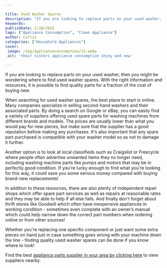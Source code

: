 ```yaml
---

title: Used Washer Spares
description: "If you are looking to replace parts on your used washer, then you might be wondering where to find used washer spares. With the ri...read now to learn more"
keywords: 
publishDate: 2/10/2022
tags: ["Appliance Consumption", "Clean Appliance"]
author: Curtis
categories: ["Household Appliances"]
cover: 
 image: /img/applianceconsumption/13.webp
 alt: 'their sisters appliance consumption shiny and new'

---
```


If you are looking to replace parts on your used washer, then you might be wondering where to find used washer spares. With the right information and resources, it is possible to find quality parts for a fraction of the cost of buying new.

When searching for used washer spares, the best place to start is online. Many companies specialize in selling second-hand washers and their associated parts. By doing a search on Google or eBay, you can easily find a variety of suppliers offering used spare parts for washing machines from different brands and models. The prices are usually lower than what you would pay for new pieces, but make sure that the supplier has a good reputation before making any purchases. It's also important that any spare part purchased is compatible with your washer model so as not to damage it further.

Another option is to look at local classifieds such as Craigslist or Freecycle where people often advertise unwanted items they no longer need, including washing machine parts like pumps and motors that may be in perfectly good condition. If you're lucky enough to find what you're looking for this way, it could save you some serious money compared with buying brand-new replacements! 

In addition to these resources, there are also plenty of independent repair shops which offer spare part services as well as repairs at reasonable rates and they may be able to help if all else fails. And finally don't forget about thrift stores like Goodwill which often have inexpensive appliances in working condition - sometimes even complete with an owner’s manual which could help narrow down the correct part numbers when ordering online or from other sources! 

Whether you're replacing one specific component or just want some extra pieces on hand just in case something goes wrong with your machine down the line - finding quality used washer spares can be done if you know where to look!

Find the best <a href="/pages/appliance-parts-suppliers/">appliance parts supplier in your area by clicking here</a> to view suppliers nearby.
